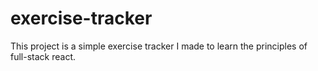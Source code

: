 # exercise-tracker

This project is a simple exercise tracker I made to learn the principles of full-stack react.
